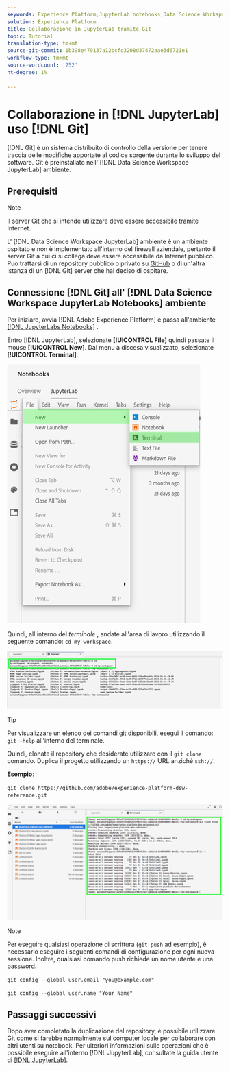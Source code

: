 ```yaml
---
keywords: Experience Platform;JupyterLab;notebooks;Data Science Workspace;popular topics;Git;Github
solution: Experience Platform
title: Collaborazione in JupyterLab tramite Git
topic: Tutorial
translation-type: tm+mt
source-git-commit: 1b398e479137a12bcfc3208d37472aae3d6721e1
workflow-type: tm+mt
source-wordcount: '252'
ht-degree: 1%

---
```



# Collaborazione in [!DNL JupyterLab] uso [!DNL Git]

[!DNL Git] è un sistema distribuito di controllo della versione per tenere traccia delle modifiche apportate al codice sorgente durante lo sviluppo del software. Git è preinstallato nell&#39; [!DNL Data Science Workspace JupyterLab] ambiente.

## Prerequisiti

>[!NOTE]
>
> Il server Git che si intende utilizzare deve essere accessibile tramite Internet.

L&#39; [!DNL Data Science Workspace JupyterLab] ambiente è un ambiente ospitato e non è implementato all&#39;interno del firewall aziendale, pertanto il server Git a cui ci si collega deve essere accessibile da Internet pubblico. Può trattarsi di un repository pubblico o privato su [GitHub](https://github.com/) o di un&#39;altra istanza di un [!DNL Git] server che hai deciso di ospitare.

## Connessione [!DNL Git] all&#39; [!DNL Data Science Workspace JupyterLab Notebooks] ambiente

Per iniziare, avvia [!DNL Adobe Experience Platform] e passa all&#39;ambiente [[!DNL JupyterLabs Notebooks]](https://platform.adobe.com/notebooks/jupyterLab) .

Entro [!DNL JupyterLab], selezionate **[!UICONTROL File]** quindi passate il mouse **[!UICONTROL New]**. Dal menu a discesa visualizzato, selezionate **[!UICONTROL Terminal]**.

![JupyterLab Nav](../images/jupyterlab/tutorials/open-terminal.png)

Quindi, all&#39;interno del *terminale* , andate all&#39;area di lavoro utilizzando il seguente comando: `cd my-workspace`.

![spazio su cd](../images/jupyterlab/tutorials/find-workspace.png)

>[!TIP]
>
> Per visualizzare un elenco dei comandi git disponibili, esegui il comando: `git -help` all&#39;interno del terminale.

Quindi, clonate il repository che desiderate utilizzare con il `git clone` comando. Duplica il progetto utilizzando un `https://` URL anziché `ssh://`.

**Esempio**:

`git clone https://github.com/adobe/experience-platform-dsw-reference.git`

![clone](../images/jupyterlab/tutorials/git-collaboration.png)

>[!NOTE]
>
> Per eseguire qualsiasi operazione di scrittura (`git push` ad esempio), è necessario eseguire i seguenti comandi di configurazione per ogni nuova sessione. Inoltre, qualsiasi comando push richiede un nome utente e una password.
>
>`git config --global user.email "you@example.com"`
>
>`git config --global user.name "Your Name"`

## Passaggi successivi

Dopo aver completato la duplicazione del repository, è possibile utilizzare Git come si farebbe normalmente sul computer locale per collaborare con altri utenti su notebook. Per ulteriori informazioni sulle operazioni che è possibile eseguire all&#39;interno [!DNL JupyterLab], consultate la guida utente di [[!DNL JupyterLab]](./overview.md).
